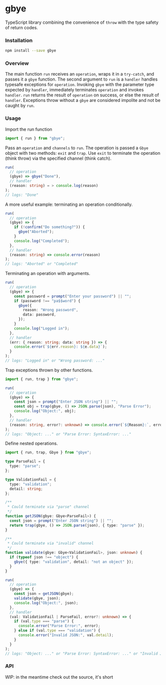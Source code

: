 # gbye

TypeScript library combining the convenience of `throw` with the type safety of return codes.

### Installation

```sh
npm install --save gbye
```

### Overview

The main function `run` receives an `operation`, wraps it in a `try-catch`, and passes it a `gbye` function. The second argument to `run` is a `handler` handles typesafe exceptions for `operation`. Invoking `gbye` with the parameter type expected by `handler`, immediately terminates `operation` and invokes `handler`. `run` returns the result of `operation` on success, or else the result of `handler`. Exceptions throw without a `gbye` are considered impolite and not be caught by `run`.

### Usage

Import the run function

```typescript
import { run } from "gbye";
```

Pass an `operation` and `channels` to `run`. The operation is passed a `Gbye` object with two methods: `exit` and `trap`. Use `exit` to terminate the operation (think throw) via the specified channel (think catch).

```typescript
run(
  // operation
  (gbye) => gbye("Done"),
  // handler
  (reason: string) = > console.log(reason)
);
// logs: "Done"
```

A more useful example: terminating an operation conditionally.

```typescript
run(
  // operation
  (gbye) => {
    if (!confirm("Do something?")) {
      gbye("Aborted");
    }
    console.log("Completed");
  },
  // handler
  (reason: string) => console.error(reason)
);
// logs: "Aborted" or "Completed"
```

Terminating an operation with arguments.

```typescript
run(
  // operation
  (gbye) => {
    const password = prompt("Enter your password") || "";
    if (password !== "pa$$word") {
      gbye({
        reason: "Wrong password",
        data: password,
      });
    }
    console.log("Logged in");
  },
  // handler
  (err: { reason: string; data: string }) => {
    console.error(`${err.reason}: ${e.data}`);
  }
);
// logs: "Logged in" or "Wrong password: ..."
```

Trap exceptions thrown by other functions.

```typescript
import { run, trap } from "gbye";

run(
  // operation
  (gbye) => {
    const json = prompt("Enter JSON string") || "";
    const obj = trap(gbye, () => JSON.parse(json), "Parse Error");
    console.log("Object:", obj);
  },
  // handler
  (reason: string, error?: unknown) => console.error(`${Reason}:`, error)
);
// logs: "Object: ..." or "Parse Error: SyntaxError: ..."
```

Define nested operations.

```typescript
import { run, trap, Gbye } from "gbye";

type ParseFail = {
  type: "parse";
};

type ValidationFail = {
  type: "validation";
  detail: string;
};

/**
 * Could terminate via "parse" channel
 */
function getJSON(gbye: Gbye<ParseFail>) {
  const json = prompt("Enter JSON string") || "";
  return trap(gbye, () => JSON.parse(json), { type: "parse" });
}

/**
 * Could terminate via "invalid" channel
 */
function validate(gbye: Gbye<ValidationFail>, json: unknown) {
  if (typeof json !== "object") {
    gbye({ type: "validation", detail: "not an object" });
  }
}

run(
  // operation
  (gbye) => {
    const json = getJSON(gbye);
    validate(gbye, json);
    console.log("Object:", json);
  },
  // handler
  (val: ValidationFail | ParseFail, error?: unknown) => {
    if (val.type === "parse") {
      console.error("Parse Error:", error);
    } else if (val.type === "validation") {
      console.error("Invalid JSON:", val.detail);
    }
  }
);
// logs: "Object: ..." or "Parse Error: SyntaxError: ..." or "Invalid JSON: not an object"
```

### API

WIP: in the meantime check out the source, it's short
